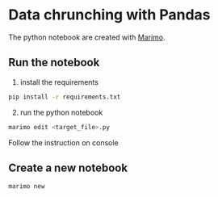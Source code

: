 # Data chrunching with Pandas

The python notebook are created with [Marimo](https://marimo.io/). 

## Run the notebook

1. install the requirements

```bash
pip install -r requirements.txt
```

2. run the python notebook

```bash
marimo edit <target_file>.py
```

Follow the instruction on console

## Create a new notebook

```bash
marimo new
```